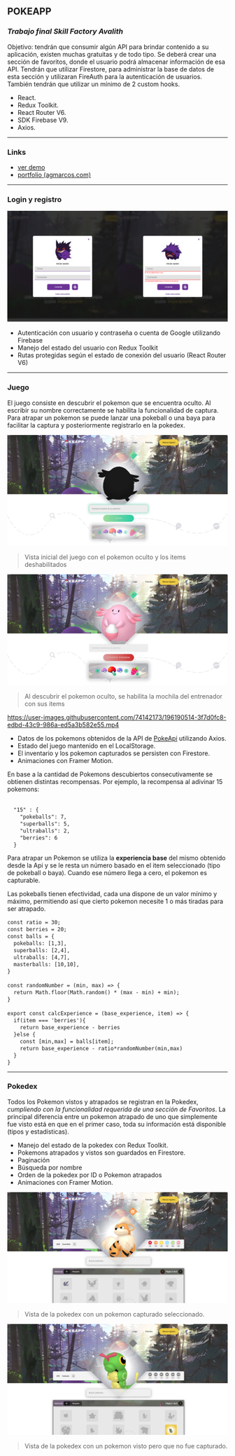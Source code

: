 ## POKEAPP</br>
### *Trabajo final Skill Factory Avalith*

Objetivo: tendrán que consumir algún API para brindar contenido a su aplicación, existen muchas gratuitas y de todo tipo. Se deberá crear una sección de favoritos, donde el usuario podrá almacenar información de esa API. Tendrán que utilizar Firestore, para administrar la base de datos de esta sección y utilizaran FireAuth para la autenticación de usuarios. También tendrán que utilizar un mínimo de 2 custom hooks.
</br>

* React.
* Redux Toolkit.
* React Router V6.
* SDK Firebase V9. 
* Axios.

---
### Links
* [ver demo](https://pokeapp-ashy.vercel.app)
* [portfolio (agmarcos.com)](https://agmarcos.com)

---

### Login y registro

![login](./public/preview/login.jpg)

* Autenticación con usuario y contraseña o cuenta de Google utilizando Firebase
* Manejo del estado del usuario con Redux Toolkit
* Rutas protegidas según el estado de conexión del usuario (React Router V6)

---

### Juego
El juego consiste en descubrir el pokemon que se encuentra oculto. Al escribir su nombre correctamente se habilita la funcionalidad de captura. 
Para atrapar un pokemon se puede lanzar una pokeball o una baya para facilitar la captura y posteriormente registrarlo en la pokedex.

![juego](./public/preview/game1.jpg)
 > Vista inicial del juego con el pokemon oculto y los items deshabilitados
 
![juego](./public/preview/game2.jpg)
> Al descubrir el pokemon oculto, se habilita la mochila del entrenador con sus items



https://user-images.githubusercontent.com/74142173/196190514-3f7d0fc8-edbd-43c9-986a-ed5a3b582e55.mp4



* Datos de los pokemons obtenidos de la API de [PokeApi](https://pokeapi.co) utilizando Axios.
* Estado del juego mantenido en el LocalStorage.
* El inventario y los pokemon capturados se persisten con Firestore.
* Animaciones con Framer Motion.


En base a la cantidad de Pokemons descubiertos consecutivamente se obtienen distintas recompensas. Por ejemplo, la recompensa al adivinar 15 pokemons:
```

  "15" : {
    "pokeballs": 7,
    "superballs": 5,
    "ultraballs": 2,
    "berries": 6
  }

```

Para atrapar un Pokemon se utiliza la **experiencia base** del mismo obtenido desde la Api y se le resta un número basado en el item seleccionado (tipo de pokeball o baya). 
Cuando ese número llega a cero, el pokemon es capturable. 

Las pokeballs tienen efectividad, cada una dispone de un valor mínimo y máximo, permitiendo así que cierto pokemon necesite 1 o más tiradas para ser atrapado.

````
const ratio = 30;
const berries = 20;
const balls = {
  pokeballs: [1,3],
  superballs: [2,4],
  ultraballs: [4,7],
  masterballs: [10,10],
}

const randomNumber = (min, max) => { 
  return Math.floor(Math.random() * (max - min) + min);
} 

export const calcExperience = (base_experience, item) => {
  if(item === 'berries'){
    return base_experience - berries
  }else {
    const [min,max] = balls[item];
    return base_experience - ratio*randomNumber(min,max)
  }
}

````

---

### Pokedex
Todos los Pokemon vistos y atrapados se registran en la Pokedex, *cumpliendo con la funcionalidad requerida de una sección de Favoritos*.
La principal diferencia entre un pokemon atrapado de uno que simplemente fue visto está en que en el primer caso, toda su información está disponible (tipos y estadísticas).

* Manejo del estado de la pokedex con Redux Toolkit.
* Pokemons atrapados y vistos son guardados en Firestore.
* Paginación
* Búsqueda por nombre
* Orden de la pokedex por ID o Pokemon atrapados
* Animaciones con Framer Motion.

![pokedex](./public/preview/pokedex.jpg)
 > Vista de la pokedex con un pokemon capturado seleccionado.

 
![pokedex](./public/preview/pokedex2.jpg)
 > Vista de la pokedex con un pokemon visto pero que no fue capturado.
